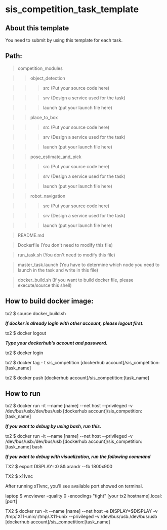 # sis_competition_task_template

## About this template

You need to submit by using this template for each task.

## Path:

> competition_modules

>> object_detection
    
>>> src (Put your source code here)
    
>>> srv (Design a service used for the task)
    
>>> launch (put your launch file here)
    
>> place_to_box
    
>>> src (Put your source code here)
    
>>> srv (Design a service used for the task)
    
>>> launch (put your launch file here)
    
>> pose_estimate_and_pick
    
>>> src (Put your source code here)
    
>>> srv (Design a service used for the task)
    
>>> launch (put your launch file here)
    
>> robot_navigation
    
>>> src (Put your source code here)
    
>>> srv (Design a service used for the task)
    
>>> launch (put your launch file here)
              
> README.md

> Dockerfile            (You don't need to modify this file)

> run_task.sh           (You don't need to modify this file)

> master_task.launch    (You have to determine which node you need to launch in the task and write in this file)

> docker_build.sh       (If you want to build docker file, please execute/source this shell)


## How to build docker image:

tx2 $ source docker_build.sh

***If docker is already login with other account, please logout first.***

tx2 $ docker logout

***Type your dockerhub's account and password.***

tx2 $ docker login

tx2 $ docker tag - t sis_competition [dockerhub account]/sis_competition:[task_name]

tx2 $ docker push [dockerhub account]/sis_competition:[task_name]

## How to run

tx2 $ docker run -it --name [name] --net host --privileged -v /dev/bus/usb:/dev/bus/usb [dockerhub account]/sis_competition:[task_name]

***If you want to debug by using bash, run this.***

tx2 $ docker run -it --name [name] --net host --privileged -v /dev/bus/usb:/dev/bus/usb [dockerhub account]/sis_competition:[task_name] bash

***If you want to debug with visualization, run the following command***

TX2 $ export DISPLAY=:0 && xrandr --fb 1800x900

TX2 $ x11vnc

After running x11vnc, you'll see available port showed on terminal.

laptop $ vncviewer  -quality 0 -encodings "tight"  [your tx2 hostname].local:[port]

TX2 $  docker run -it --name [name] --net host -e DISPLAY=$DISPLAY -v /tmp/.X11-unix/:/tmp/.X11-unix --privileged -v /dev/bus/usb:/dev/bus/usb  [dockerhub account]/sis_competition:[task_name]
